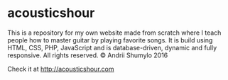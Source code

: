 # acousticshour
This is a repository for my own website made from scratch where I teach people how to master guitar by playing favorite songs. It is build using HTML, CSS, PHP, JavaScript and is database-driven, dynamic and fully responsive. All rights reserved. © Andrii Shumylo 2016

Check it at http://acousticshour.com
